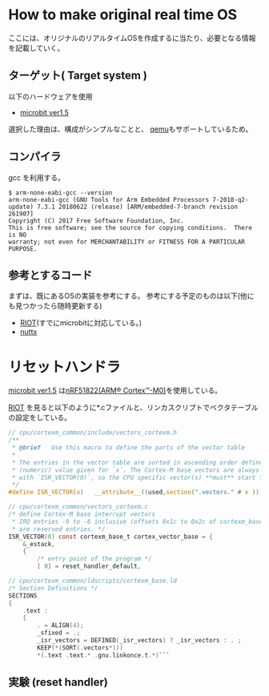 # How to make original real time OS

ここには、オリジナルのリアルタイムOSを作成するに当たり、必要となる情報を記載していく。

## ターゲット( Target system )
以下のハードウェアを使用

 * [microbit ver1.5](https://tech.microbit.org/hardware/1-5-revision/)

選択した理由は、構成がシンプルなことと、
[qemu](https://www.qemu.org/2019/05/22/microbit/)もサポートしているため。

## コンパイラ

gcc を利用する。

```
$ arm-none-eabi-gcc --version
arm-none-eabi-gcc (GNU Tools for Arm Embedded Processors 7-2018-q2-update) 7.3.1 20180622 (release) [ARM/embedded-7-branch revision 261907]
Copyright (C) 2017 Free Software Foundation, Inc.
This is free software; see the source for copying conditions.  There is NO
warranty; not even for MERCHANTABILITY or FITNESS FOR A PARTICULAR PURPOSE.
```

## 参考とするコード

まずは、既にあるOSの実装を参考にする。
参考にする予定のものは以下(他にも見つかったら随時更新する)

 * [RIOT](https://github.com/riot/riot)(すでにmicrobitに対応している。)
 * [nuttx](https://github.com/apache/incubator-nuttx)

 # リセットハンドラ

 [microbit ver1.5](https://tech.microbit.org/hardware/1-5-revision/) は[nRF51822(ARM® Cortex™-M0)](https://www.nordicsemi.com/Products/Low-power-short-range-wireless/nRF51822)を使用している。


[RIOT](https://github.com/riot/riot) を見ると以下のように*.cファイルと、リンカスクリプトでベクタテーブルの設定をしている。

```c
// cpu/cortexm_common/include/vectors_cortexm.h
/**
 * @brief   Use this macro to define the parts of the vector table
 *
 * The entries in the vector table are sorted in ascending order defined by the
 * (numeric) value given for `x`. The Cortex-M base vectors are always defined
 * with `ISR_VECTOR(0)`, so the CPU specific vector(s) **must** start from 1.
 */
#define ISR_VECTOR(x)   __attribute__((used,section(".vectors." # x )))
```

```c
// cpu/cortexm_common/vectors_cortexm.c
/* define Cortex-M base interrupt vectors
 * IRQ entries -9 to -6 inclusive (offsets 0x1c to 0x2c of cortexm_base_t)
 * are reserved entries. */
ISR_VECTOR(0) const cortexm_base_t cortex_vector_base = {
    &_estack,
    {
        /* entry point of the program */
        [ 0] = reset_handler_default,
```

```c
// cpu/cortexm_common/ldscripts/cortexm_base.ld
/* Section Definitions */
SECTIONS
{
    .text :
    {
        . = ALIGN(4);
        _sfixed = .;
        _isr_vectors = DEFINED(_isr_vectors) ? _isr_vectors : . ;
        KEEP(*(SORT(.vectors*)))
        *(.text .text.* .gnu.linkonce.t.*)```
```

## 実験 (reset handler)

